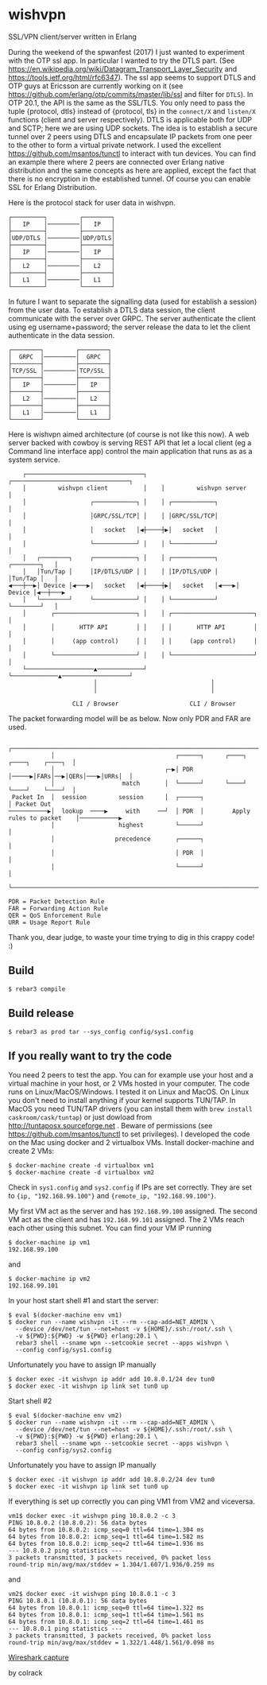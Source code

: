 wishvpn
=====

SSL/VPN client/server written in Erlang

During the weekend of the spwanfest (2017) I just wanted to experiment with
the OTP ssl app. In particular I wanted to try the DTLS part.
(See https://en.wikipedia.org/wiki/Datagram_Transport_Layer_Security and
https://tools.ietf.org/html/rfc6347).
The ssl app seems to support DTLS and OTP guys at Ericsson are currently 
working on it (see https://github.com/erlang/otp/commits/master/lib/ssl and 
filter for `DTLS`). In OTP 20.1, the API is the same as the SSL/TLS.
You only need to pass the tuple {protocol, dtls} instead of 
{protocol, tls} in the `connect/X` and `listen/X` functions (client and server 
respectively).
DTLS is applicable both for UDP and SCTP; here we are using UDP sockets.
The idea is to establish a secure tunnel over 2 peers using DTLS and encapsulate
IP packets from one peer to the other to form a virtual private network.
I used the excellent https://github.com/msantos/tunctl to interact with 
tun devices. You can find an example there where 2 peers are connected over 
Erlang native distribution and the same concepts as here are applied, except
the fact that there is no encryption in the established tunnel. Of course you 
can enable SSL for Erlang Distribution.

Here is the protocol stack for user data in wishvpn.
```
┌─────────┐         ┌────────┐
│   IP    │─────────│   IP   │
├─────────┤         ├────────┤
│UDP/DTLS │─────────│UDP/DTLS│
├─────────┤         ├────────┤
│   IP    │─────────│   IP   │
├─────────┤         ├────────┤
│   L2    │─────────│   L2   │
├─────────┤         ├────────┤
│   L1    │─────────│   L1   │
└─────────┘         └────────┘
```

In future I want to separate the signalling data (used for establish a session)
from the user data.
To establish a DTLS data session, the client communicate with the server over 
GRPC. The server authenticate the client using eg username+password; the server 
release the data to let the client authenticate in the data session.

```
┌────────┐         ┌────────┐
│  GRPC  │─────────│  GRPC  │
├────────┤         ├────────┤
│TCP/SSL │─────────│TCP/SSL │
├────────┤         ├────────┤
│   IP   │─────────│   IP   │
├────────┤         ├────────┤
│   L2   │─────────│   L2   │
├────────┤         ├────────┤
│   L1   │─────────│   L1   │
└────────┘         └────────┘
```

Here is wishvpn aimed architecture (of course is not like this now).
A web server backed with cowboy is serving REST API that let a local client
(eg a Command line interface app) control the main application that runs as as
a system service.

```
    ┌─────────────────────────────────┐    ┌─────────────────────────────────┐
    │         wishvpn client          │    │         wishvpn server          │
    │                  ┌────────────┐ │    │ ┌────────────┐                  │
    │                  │GRPC/SSL/TCP│ │    │ │GRPC/SSL/TCP│                  │
    │                  │   socket   │◀┼────┼▶│   socket   │                  │
    │                  └────────────┘ │    │ └────────────┘                  │
    │   ┌────────┐     ┌────────────┐ │    │ ┌────────────┐     ┌────────┐   │
    │   │Tun/Tap │     │IP/DTLS/UDP │ │    │ │IP/DTLS/UDP │     │Tun/Tap │   │
◀───┼──▶│ Device │◀───▶│   socket   │◀┼────┼▶│   socket   │◀───▶│ Device │◀──┼───▶
    │   └────────┘     └────────────┘ │    │ └────────────┘     └────────┘   │
    │       ┌───────────────────────┐ │    │ ┌───────────────────────┐       │
    │       │       HTTP API        │ │    │ │       HTTP API        │       │
    │       │     (app control)     │ │    │ │     (app control)     │       │
    │       └───────────────────────┘ │    │ └───────────────────────┘       │
    └───────────────────▲─────────────┘    └─────────────▲───────────────────┘
                        │                                │
                        │                                │

                  CLI / Browser                    CLI / Browser
```

The packet forwarding model will be as below.
Now only PDR and FAR are used.

```
            ┌───────────────────────────────────────────────────────────────────────────┐
            │                                  ┌──────┐      ┌────┐   ┌────┐    ┌────┐  │
            │                               ┌─▶│ PDR  │─────▶│FARs│──▶│QERs│───▶│URRs│  │
            │                   match       │  └──────┘      └────┘   └────┘    └────┘  │
 Packet In  │  session         session      │  ┌──────┐                                 │ Packet Out
───────────▶│  lookup  ────▶     with     ──┘  │ PDR  │        Apply rules to packet    │───────────▶
            │                  highest         └──────┘                                 │
            │                 precedence       ┌──────┐                                 │
            │                                  │ PDR  │                                 │
            │                                  └──────┘                                 │
            └───────────────────────────────────────────────────────────────────────────┘
```

```
PDR = Packet Detection Rule
FAR = Forwarding Action Rule
QER = QoS Enforcement Rule
URR = Usage Report Rule
```

Thank you, dear judge, to waste your time trying to dig in this crappy code! :)

Build
-----

    $ rebar3 compile

Build release
-----

    $ rebar3 as prod tar --sys_config config/sys1.config
    
If you really want to try the code
-----

You need 2 peers to test the app. You can for example use your host and a virtual 
machine in your host, or 2 VMs hosted in your computer.
The code runs on Linux/MacOS/Windows. I tested it on Linux and MacOS. On Linux
you don't need to install anything if your kernel supports TUN/TAP. In MacOS you 
need TUN/TAP drivers (you can install them with `brew install caskroom/cask/tuntap`)
or just dowload from http://tuntaposx.sourceforge.net . Beware of permissions 
(see https://github.com/msantos/tunctl to set privileges).
I developed the code on the Mac using docker and 2 virtualbox VMs.
Install docker-machine and create 2 VMs:

    $ docker-machine create -d virtualbox vm1
    $ docker-machine create -d virtualbox vm2
    
Check in `sys1.config` and `sys2.config` if IPs are set correctly.
They are set to `{ip, "192.168.99.100"}` and `{remote_ip, "192.168.99.100"}`.

My first VM act as the server and has `192.168.99.100` assigned.
The second VM act as the client and has `192.168.99.101` assigned.
The 2 VMs reach each other using this subnet.
You can find your VM IP running

    $ docker-machine ip vm1
    192.168.99.100
and

    $ docker-machine ip vm2
    192.168.99.101
    
In your host start shell #1 and start the server:

    $ eval $(docker-machine env vm1)
    $ docker run --name wishvpn -it --rm --cap-add=NET_ADMIN \
      --device /dev/net/tun --net=host -v ${HOME}/.ssh:/root/.ssh \
      -v ${PWD}:${PWD} -w ${PWD} erlang:20.1 \
      rebar3 shell --sname wpn --setcookie secret --apps wishvpn \
      --config config/sys1.config

Unfortunately you have to assign IP manually 

    $ docker exec -it wishvpn ip addr add 10.8.0.1/24 dev tun0
    $ docker exec -it wishvpn ip link set tun0 up

Start shell #2

    $ eval $(docker-machine env vm2)
    $ docker run --name wishvpn -it --rm --cap-add=NET_ADMIN \
      --device /dev/net/tun --net=host -v ${HOME}/.ssh:/root/.ssh \
      -v ${PWD}:${PWD} -w ${PWD} erlang:20.1 \
      rebar3 shell --sname wpn --setcookie secret --apps wishvpn \
      --config config/sys2.config

Unfortunately you have to assign IP manually

    $ docker exec -it wishvpn ip addr add 10.8.0.2/24 dev tun0
    $ docker exec -it wishvpn ip link set tun0 up

      
If everything is set up correctly you can ping VM1 from VM2 and viceversa.

    vm1$ docker exec -it wishvpn ping 10.8.0.2 -c 3
    PING 10.8.0.2 (10.8.0.2): 56 data bytes
    64 bytes from 10.8.0.2: icmp_seq=0 ttl=64 time=1.304 ms
    64 bytes from 10.8.0.2: icmp_seq=1 ttl=64 time=1.582 ms
    64 bytes from 10.8.0.2: icmp_seq=2 ttl=64 time=1.936 ms
    --- 10.8.0.2 ping statistics ---
    3 packets transmitted, 3 packets received, 0% packet loss
    round-trip min/avg/max/stddev = 1.304/1.607/1.936/0.259 ms
    
and

    vm2$ docker exec -it wishvpn ping 10.8.0.1 -c 3
    PING 10.8.0.1 (10.8.0.1): 56 data bytes
    64 bytes from 10.8.0.1: icmp_seq=0 ttl=64 time=1.322 ms
    64 bytes from 10.8.0.1: icmp_seq=1 ttl=64 time=1.561 ms
    64 bytes from 10.8.0.1: icmp_seq=2 ttl=64 time=1.461 ms
    --- 10.8.0.1 ping statistics ---
    3 packets transmitted, 3 packets received, 0% packet loss
    round-trip min/avg/max/stddev = 1.322/1.448/1.561/0.098 ms


[Wireshark capture](docs/wishvpn_dtls_wireshark.png)

by colrack
